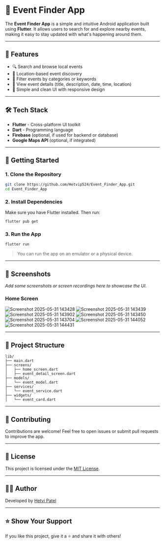 # 📍 Event Finder App

The **Event Finder App** is a simple and intuitive Android application built using **Flutter**. It allows users to search for and explore nearby events, making it easy to stay updated with what's happening around them.

---

## 📱 Features

- 🔍 Search and browse local events
- 📍 Location-based event discovery
- 🎯 Filter events by categories or keywords
- 📅 View event details (title, description, date, time, location)
- 📎 Simple and clean UI with responsive design

---

## 🛠️ Tech Stack

- **Flutter** - Cross-platform UI toolkit  
- **Dart** - Programming language  
- **Firebase** (optional, if used for backend or database)  
- **Google Maps API** (optional, if integrated)

---

## 🚀 Getting Started

### 1. Clone the Repository

```bash
git clone https://github.com/Hetvip524/Event_Finder_App.git
cd Event_Finder_App
```

### 2. Install Dependencies

Make sure you have Flutter installed. Then run:

```bash
flutter pub get
```

### 3. Run the App

```bash
flutter run
```

> You can run the app on an emulator or a physical device.

---

## 📸 Screenshots

_Add some screenshots or screen recordings here to showcase the UI._
### Home Screen
![Screenshot 2025-05-31 143428](https://github.com/user-attachments/assets/05d36a35-f4de-420d-8c3e-c187babd0c4d)
![Screenshot 2025-05-31 143439](https://github.com/user-attachments/assets/99818e1e-9a60-47ae-9030-c8c9c2de93aa)
![Screenshot 2025-05-31 143902](https://github.com/user-attachments/assets/2d1b5acc-ef42-415e-a625-425bd34eeefe)
![Screenshot 2025-05-31 143450](https://github.com/user-attachments/assets/2b97c5a2-d8be-491f-8648-a1d3f342a90e)
![Screenshot 2025-05-31 143704](https://github.com/user-attachments/assets/45a6b5b5-2c44-456a-89a3-a3471a7eabbb)
![Screenshot 2025-05-31 144052](https://github.com/user-attachments/assets/a57db3c2-fb0e-4b83-ab75-b0b65a8beb38)
![Screenshot 2025-05-31 144431](https://github.com/user-attachments/assets/115c3864-a5ab-4c0d-82be-3cd153647947)

---

## 📂 Project Structure

```
lib/
├── main.dart
├── screens/
│   ├── home_screen.dart
│   ├── event_detail_screen.dart
├── models/
│   └── event_model.dart
├── services/
│   └── event_service.dart
├── widgets/
│   └── event_card.dart
```

---

## 🤝 Contributing

Contributions are welcome! Feel free to open issues or submit pull requests to improve the app.

---

## 📄 License

This project is licensed under the [MIT License](LICENSE).

---

## 🙋‍♂️ Author

Developed by [Hetvi Patel](https://github.com/Hetvip524)

---

## ⭐ Show Your Support

If you like this project, give it a ⭐ and share it with others!


